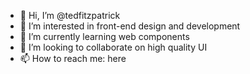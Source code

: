 - 👋 Hi, I’m @tedfitzpatrick
- 👀 I’m interested in front-end design and development
- 🌱 I’m currently learning web components
- 💞️ I’m looking to collaborate on high quality UI
- 📫 How to reach me: here

<!---
tedfitzpatrick/tedfitzpatrick is a ✨ special ✨ repository because its `README.md` (this file) appears on your GitHub profile.
You can click the Preview link to take a look at your changes.
--->
